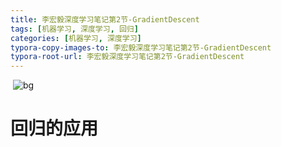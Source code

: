 ```yaml
---
title: 李宏毅深度学习笔记第2节-GradientDescent
tags: [机器学习, 深度学习, 回归]
categories: [机器学习, 深度学习]
typora-copy-images-to: 李宏毅深度学习笔记第2节-GradientDescent
typora-root-url: 李宏毅深度学习笔记第2节-GradientDescent
---
```


​    ![bg](/bg.jpg)

<!--more-->

# 回归的应用
